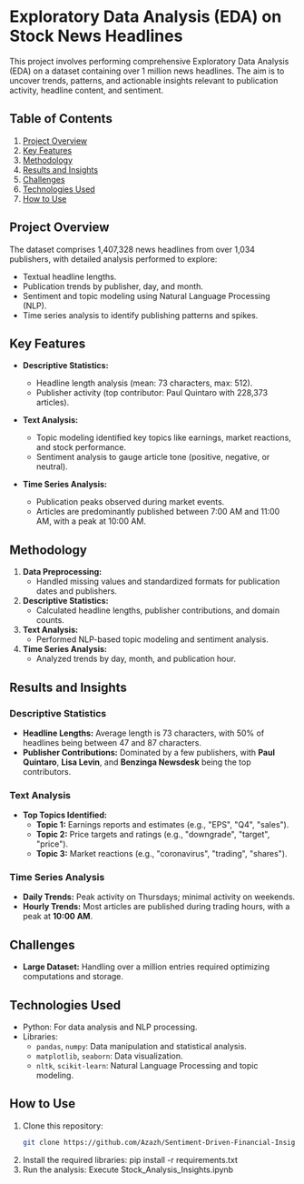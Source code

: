 # Exploratory Data Analysis (EDA) on Stock News Headlines  

This project involves performing comprehensive Exploratory Data Analysis (EDA) on a dataset containing over 1 million news headlines. The aim is to uncover trends, patterns, and actionable insights relevant to publication activity, headline content, and sentiment.  



## **Table of Contents**  
1. [Project Overview](#project-overview)  
2. [Key Features](#key-features)  
3. [Methodology](#methodology)  
4. [Results and Insights](#results-and-insights)  
5. [Challenges](#challenges)  
6. [Technologies Used](#technologies-used)  
7. [How to Use](#how-to-use)  



## **Project Overview**  
The dataset comprises 1,407,328 news headlines from over 1,034 publishers, with detailed analysis performed to explore:  
- Textual headline lengths.  
- Publication trends by publisher, day, and month.  
- Sentiment and topic modeling using Natural Language Processing (NLP).  
- Time series analysis to identify publishing patterns and spikes.  



## **Key Features**  
- **Descriptive Statistics:**  
  - Headline length analysis (mean: 73 characters, max: 512).  
  - Publisher activity (top contributor: Paul Quintaro with 228,373 articles).  

- **Text Analysis:**  
  - Topic modeling identified key topics like earnings, market reactions, and stock performance.  
  - Sentiment analysis to gauge article tone (positive, negative, or neutral).  

- **Time Series Analysis:**  
  - Publication peaks observed during market events.  
  - Articles are predominantly published between 7:00 AM and 11:00 AM, with a peak at 10:00 AM.  



## **Methodology**  
1. **Data Preprocessing:**  
   - Handled missing values and standardized formats for publication dates and publishers.  
2. **Descriptive Statistics:**  
   - Calculated headline lengths, publisher contributions, and domain counts.  
3. **Text Analysis:**  
   - Performed NLP-based topic modeling and sentiment analysis.  
4. **Time Series Analysis:**  
   - Analyzed trends by day, month, and publication hour.  



## **Results and Insights**  

### **Descriptive Statistics**  
- **Headline Lengths:** Average length is 73 characters, with 50% of headlines being between 47 and 87 characters.  
- **Publisher Contributions:** Dominated by a few publishers, with **Paul Quintaro**, **Lisa Levin**, and **Benzinga Newsdesk** being the top contributors.  

### **Text Analysis**  
- **Top Topics Identified:**  
  - **Topic 1:** Earnings reports and estimates (e.g., "EPS", "Q4", "sales").  
  - **Topic 2:** Price targets and ratings (e.g., "downgrade", "target", "price").  
  - **Topic 3:** Market reactions (e.g., "coronavirus", "trading", "shares").  

### **Time Series Analysis**  
- **Daily Trends:** Peak activity on Thursdays; minimal activity on weekends.  
- **Hourly Trends:** Most articles are published during trading hours, with a peak at **10:00 AM**.  



## **Challenges**  
- **Large Dataset:** Handling over a million entries required optimizing computations and storage.    



## **Technologies Used**  
- Python: For data analysis and NLP processing.  
- Libraries:  
  - `pandas`, `numpy`: Data manipulation and statistical analysis.  
  - `matplotlib`, `seaborn`: Data visualization.  
  - `nltk`, `scikit-learn`: Natural Language Processing and topic modeling.  



## **How to Use**  
1. Clone this repository:  
   ```bash  
   git clone https://github.com/Azazh/Sentiment-Driven-Financial-Insights.git  
2. Install the required libraries:
    pip install -r requirements.txt  
3. Run the analysis:
    Execute Stock_Analysis_Insights.ipynb
